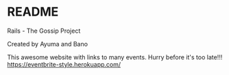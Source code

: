 # README
Rails - The Gossip Project

Created by Ayuma and Bano

This awesome website with links to many events.
Hurry before it's too late!!!
https://eventbrite-style.herokuapp.com/
